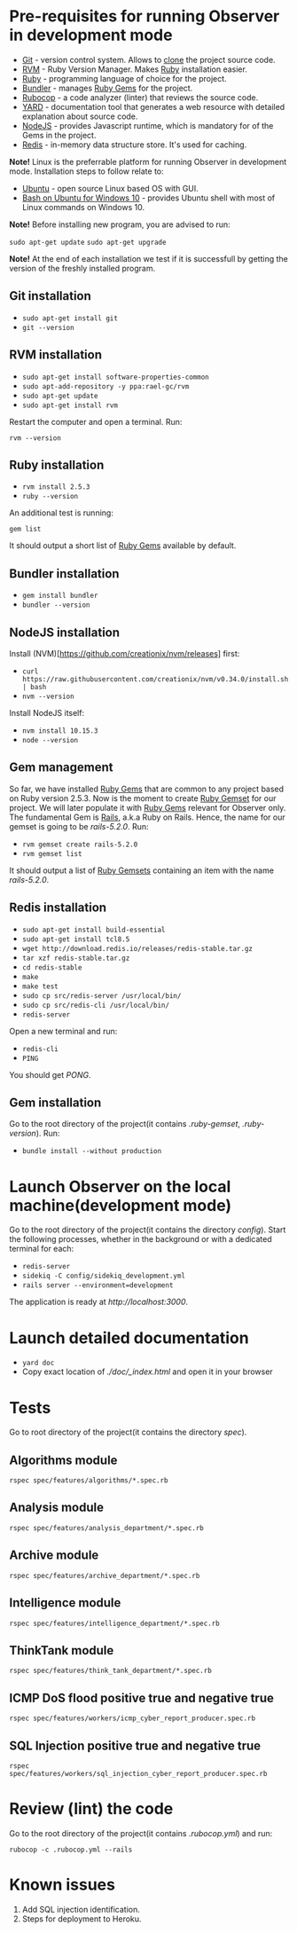 # Pre-requisites for running Observer in development mode
* [Git](https://git-scm.com/) - version control system. Allows to [clone](https://git-scm.com/docs/git-clone) the project source code.
* [RVM](https://rvm.io/) - Ruby Version Manager. Makes [Ruby](https://www.ruby-lang.org/en/) installation easier.
* [Ruby](https://www.ruby-lang.org/en/) - programming language of choice for the project.
* [Bundler](https://bundler.io/) - manages [Ruby Gems](https://rubygems.org/gems) for the project.
* [Rubocop](https://github.com/rubocop-hq/rubocop) - a code analyzer (linter) that reviews the source code.
* [YARD](https://yardoc.org/) - documentation tool that generates a web resource with detailed explanation about source code.
* [NodeJS](https://nodejs.org/en/) - provides Javascript runtime, which is mandatory for of the Gems in the project.
* [Redis](https://redis.io/) - in-memory data structure store. It's used for caching.

**Note!** Linux is the preferrable platform for running Observer in development mode. Installation steps to follow relate to:

* [Ubuntu](https://www.ubuntu.com/download/desktop) - open source Linux based OS with GUI.
* [Bash on Ubuntu for Windows 10](https://www.windowscentral.com/how-install-bash-shell-command-line-windows-10) - provides Ubuntu shell with most of Linux commands on Windows 10.

**Note!** Before installing new program, you are advised to run:

`sudo apt-get update`
`sudo apt-get upgrade`

**Note!** At the end of each installation we test if it is successfull by getting the version of the freshly installed program.

## Git installation
* `sudo apt-get install git`
* `git --version`

## RVM installation
* `sudo apt-get install software-properties-common`
* `sudo apt-add-repository -y ppa:rael-gc/rvm`
* `sudo apt-get update`
* `sudo apt-get install rvm`

Restart the computer and open a terminal. Run:

`rvm --version`

## Ruby installation
* `rvm install 2.5.3`
* `ruby --version`

An additional test is running:

`gem list`

It should output a short list of [Ruby Gems](https://rubygems.org/gems) available by default.

## Bundler installation
* `gem install bundler`
* `bundler --version`

## NodeJS installation
Install (NVM)[https://github.com/creationix/nvm/releases] first:

* `curl https://raw.githubusercontent.com/creationix/nvm/v0.34.0/install.sh | bash`
* `nvm --version`

Install NodeJS itself:

* `nvm install 10.15.3`
* `node --version`

## Gem management
So far, we have installed [Ruby Gems](https://rubygems.org/gems) that are common to any project based on Ruby version 2.5.3.
Now is the moment to create [Ruby Gemset](https://rvm.io/gemsets/basics) for our project.
We will later populate it with [Ruby Gems](https://rubygems.org/gems) relevant for Observer only.
The fundamental Gem is [Rails](https://rubygems.org/gems/rails/versions/5.0.0), a.k.a Ruby on Rails. Hence, the name for our gemset is going to be *rails-5.2.0*. Run:

* `rvm gemset create rails-5.2.0`
* `rvm gemset list`

It should output a list of [Ruby Gemsets](https://rvm.io/gemsets/basics) containing an item with the name *rails-5.2.0*.

## Redis installation
* `sudo apt-get install build-essential`
* `sudo apt-get install tcl8.5`
* `wget http://download.redis.io/releases/redis-stable.tar.gz`
* `tar xzf redis-stable.tar.gz`
* `cd redis-stable`
* `make`
* `make test`
* `sudo cp src/redis-server /usr/local/bin/`
* `sudo cp src/redis-cli /usr/local/bin/`
* `redis-server`

Open a new terminal and run:
* `redis-cli`
* `PING`

You should get *PONG*.

## Gem installation
Go to the root directory of the project(it contains *.ruby-gemset*, *.ruby-version*). Run:

* `bundle install --without production`

# Launch Observer on the local machine(development mode)
Go to the root directory of the project(it contains the directory *config*).
Start the following processes, whether in the background or with a dedicated terminal for each:

* `redis-server`
* `sidekiq -C config/sidekiq_development.yml`
* `rails server --environment=development`

The application is ready at *http://localhost:3000*.

# Launch detailed documentation
* `yard doc`
* Copy exact location of *./doc/_index.html* and open it in your browser

# Tests
Go to root directory of the project(it contains the directory *spec*).

## Algorithms module
`rspec spec/features/algorithms/*.spec.rb`
## Analysis module
`rspec spec/features/analysis_department/*.spec.rb`
## Archive module
`rspec spec/features/archive_department/*.spec.rb`
## Intelligence module
`rspec spec/features/intelligence_department/*.spec.rb`
## ThinkTank module
`rspec spec/features/think_tank_department/*.spec.rb`
## ICMP DoS flood positive true and negative true
`rspec spec/features/workers/icmp_cyber_report_producer.spec.rb`
## SQL Injection positive true and negative true
`rspec spec/features/workers/sql_injection_cyber_report_producer.spec.rb`

# Review (lint) the code
Go to the root directory of the project(it contains *.rubocop.yml*) and run: 

`rubocop -c .rubocop.yml --rails`

# Known issues
  1. Add SQL injection identification.
  2. Steps for deployment to Heroku.
